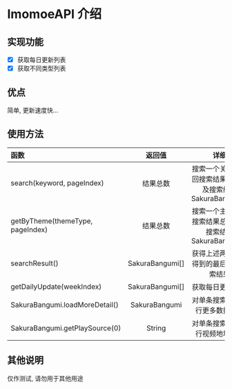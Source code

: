 ﻿# ImomoeAPI 介绍
## 实现功能

- [x] 获取每日更新列表
- [x] 获取不同类型列表

## 优点

简单, 更新速度快...

## 使用方法

| 函数  | 返回值  | 详细 |
| :------------ |:---------------:| :-----:|
| search(keyword, pageIndex) | 结果总数 | 搜索一个关键字返回搜索结果总数以及搜索结果SakuraBangumi[] |
| getByTheme(themeType, pageIndex) | 结果总数 | 搜索一个主题返回搜索结果总数以及搜索结果SakuraBangumi[] |
| searchResult() | SakuraBangumi[] | 获得上述两种方法得到的最后一次搜索结果 |
| getDailyUpdate(weekIndex) | SakuraBangumi[] | 获取每日更新列表 |
| SakuraBangumi.loadMoreDetail() | SakuraBangumi | 对单条搜索结果进行更多数据加载 |
| SakuraBangumi.getPlaySource(0) | String | 对单条搜索结果进行视频地址获取 |

## 其他说明
仅作测试, 请勿用于其他用途
